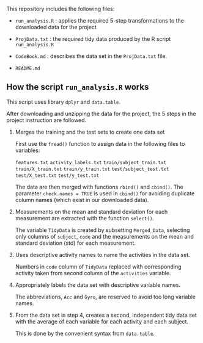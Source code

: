 This repository includes the following files:

* `run_analysis.R` : applies the required 5-step transformations to the downloaded data for the project

* `ProjData.txt` : the required tidy data produced by the R script `run_analysis.R`

* `CodeBook.md` : describes the data set in the `ProjData.txt` file.

* `README.md`


## How the script `run_analysis.R` works

This script uses library `dplyr` and `data.table`. 

After downloading and unzipping the data for the project, the 5 steps in the project instruction are followed. 

1. Merges the training and the test sets to create one data set

   First use the `fread()` function to assign data in the following files to variables:

   `features.txt`
   `activity_labels.txt`
   `train/subject_train.txt`
   `train/X_train.txt`
   `train/y_train.txt`
   `test/subject_test.txt`
   `test/X_test.txt`
   `test/y_test.txt`

   The data are then merged with functions `rbind()` and `cbind()`. The parameter `check.names = TRUE` is used in `cbind()` for avoiding duplicate column names (which exist in our downloaded data).

2. Measurements on the mean and standard deviation for each measurement are extracted with the function `select()`.

   The variable `TidyData` is created by subsetting `Merged_Data`, selecting only columns of `subject`, `code` and the measurements on the mean and standard deviation (std) for each measurement.

3. Uses descriptive activity names to name the activities in the data set.

   Numbers in `code` column of `TidyData` replaced with corresponding activity taken from second column of the `activities` variable.

4. Appropriately labels the data set with descriptive variable names.

   The abbreviations, `Acc` and `Gyro`, are reserved to avoid too long variable names.

5. From the data set in step 4, creates a second, independent tidy data set with the average of each variable for each activity and each subject.

   This is done by the convenient syntax from `data.table`.